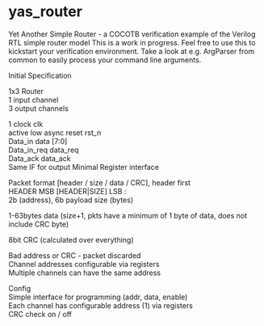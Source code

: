 # yas_router
Yet Another Simple Router - a COCOTB verification example of the Verilog RTL simple router model
This is a work in progress. Feel free to use this to kickstart your verification environment. Take a look at e.g. ArgParser from common to easily process your command line arguments.

Initial Specification  

1x3 Router  
1 input channel  
3 output channels  

1 clock clk  
active low async reset rst_n  
Data_in data [7:0]  
Data_in_req data_req  
Data_ack data_ack  
Same IF for output
Minimal Register interface  


Packet format [header / size / data / CRC], header first  
HEADER MSB [HEADER|SIZE] LSB :     
2b (address), 6b payload size (bytes)  

1-63bytes data  (size+1, pkts have a minimum of 1 byte of data, does not include CRC byte)

8bit CRC (calculated over everything)  

Bad address or CRC - packet discarded  
Channel addresses configurable via registers  
Multiple channels can have the same address  

Config  
Simple interface for programming (addr, data, enable)  
Each channel has configurable address (1) via registers  
CRC check on / off  

